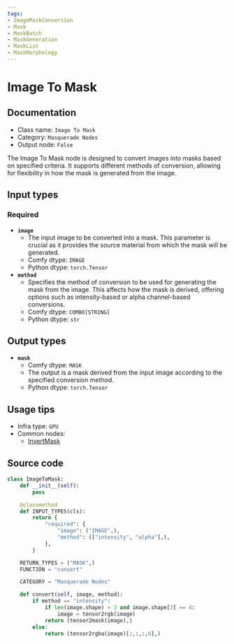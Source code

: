 ```yaml
---
tags:
- ImageMaskConversion
- Mask
- MaskBatch
- MaskGeneration
- MaskList
- MaskMorphology
---
```


# Image To Mask
## Documentation
- Class name: `Image To Mask`
- Category: `Masquerade Nodes`
- Output node: `False`

The Image To Mask node is designed to convert images into masks based on specified criteria. It supports different methods of conversion, allowing for flexibility in how the mask is generated from the image.
## Input types
### Required
- **`image`**
    - The input image to be converted into a mask. This parameter is crucial as it provides the source material from which the mask will be generated.
    - Comfy dtype: `IMAGE`
    - Python dtype: `torch.Tensor`
- **`method`**
    - Specifies the method of conversion to be used for generating the mask from the image. This affects how the mask is derived, offering options such as intensity-based or alpha channel-based conversions.
    - Comfy dtype: `COMBO[STRING]`
    - Python dtype: `str`
## Output types
- **`mask`**
    - Comfy dtype: `MASK`
    - The output is a mask derived from the input image according to the specified conversion method.
    - Python dtype: `torch.Tensor`
## Usage tips
- Infra type: `GPU`
- Common nodes:
    - [InvertMask](../../Comfy/Nodes/InvertMask.md)



## Source code
```python
class ImageToMask:
    def __init__(self):
        pass

    @classmethod
    def INPUT_TYPES(cls):
        return {
            "required": {
                "image": ("IMAGE",),
                "method": (["intensity", "alpha"],),
            },
        }

    RETURN_TYPES = ("MASK",)
    FUNCTION = "convert"

    CATEGORY = "Masquerade Nodes"

    def convert(self, image, method):
        if method == "intensity":
            if len(image.shape) > 3 and image.shape[3] == 4:
                image = tensor2rgb(image)
            return (tensor2mask(image),)
        else:
            return (tensor2rgba(image)[:,:,:,0],)

```
